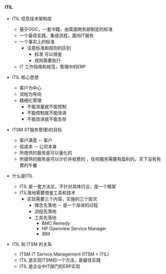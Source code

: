 #### ITIL ####

- ITIL 信息技术架构库
	- 基于OGC，一套书籍，由英国商务部制定的标准
	- 一个最佳实践，集成流程，面向IT服务
	- 一个事实上的标准
		+ 注意标准和规则的区别
			* 标准 可以借鉴
			* 规则需要执行
	- IT 工作指南和规范，管理中的ERP

- ITIL 核心思想
	- 客户为中心
	- 流程为导向
	- 精细化管理
		- 不能测量就不能控制
		- 不能控制就不能改进
		- 不能改进就不能生存

- ITSM (IT服务管理)的目标
	- 客户满意  -- 客户 
	- 低成本    -- 公司本身
	- 所提供的服务是可以量化的
	- 所提供的服务是可以计价并收费的 ，任何服务需要有盈利的，天下没有免费的午餐

- 什么是ITIL
	+ ITIL 是一套方法论，不针对具体行业，是一个框架
	+ ITIL落地需要借鉴工具和技术
		* 实现需要三个内容，实施的三个层次
			- 理念先落地  -- 是一个渐进的过程
			- 流程先落地
			- 工具先落地
				+ BMC Remedy
				+ HP Openview Service Manager
				+ IBM 
				
- ITIL 和 ITSM 的关系
	+ ITSM IT Serivce Management  (ITSM > ITIL)
	+ ITIL 是实现ITSM的一个方法，是最佳实践
	+ ITIL 是企业中IT部门的ERP实现

